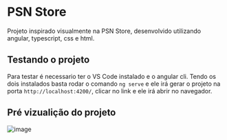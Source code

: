 # PSN Store

Projeto inspirado visualmente na PSN Store, desenvolvido utilizando angular, typescript, css e html.

## Testando o projeto
Para testar é necessario ter o VS Code instalado e o angular cli.
Tendo os dois instalados basta rodar o comando `ng serve` e ele irá gerar o projeto na porta `http://localhost:4200/`, clicar no link e ele irá abrir no navegador.

## Pré vizualição do projeto

![image](https://github.com/gabrielkimura/psn-store/assets/122388898/72ba49f2-8581-4a74-91a4-295c6889dcbf)
